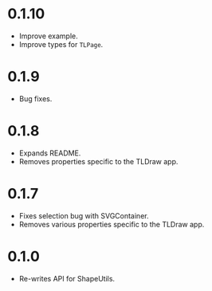 # 0.1.10

- Improve example.
- Improve types for `TLPage`.

# 0.1.9

- Bug fixes.

# 0.1.8

- Expands README.
- Removes properties specific to the TLDraw app.

# 0.1.7

- Fixes selection bug with SVGContainer.
- Removes various properties specific to the TLDraw app.

# 0.1.0

- Re-writes API for ShapeUtils.
